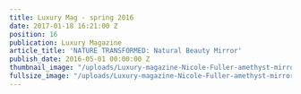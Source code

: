 ```yaml
---
title: Luxury Mag - spring 2016
date: 2017-01-18 16:21:00 Z
position: 16
publication: Luxury Magazine
article_title: 'NATURE TRANSFORMED: Natural Beauty Mirror'
publish_date: 2016-05-01 00:00:00 Z
thumbnail_image: "/uploads/Luxury-magazine-Nicole-Fuller-amethyst-mirror.jpg"
fullsize_image: "/uploads/Luxury-magazine-Nicole-Fuller-amethyst-mirror.jpg"
---
```


